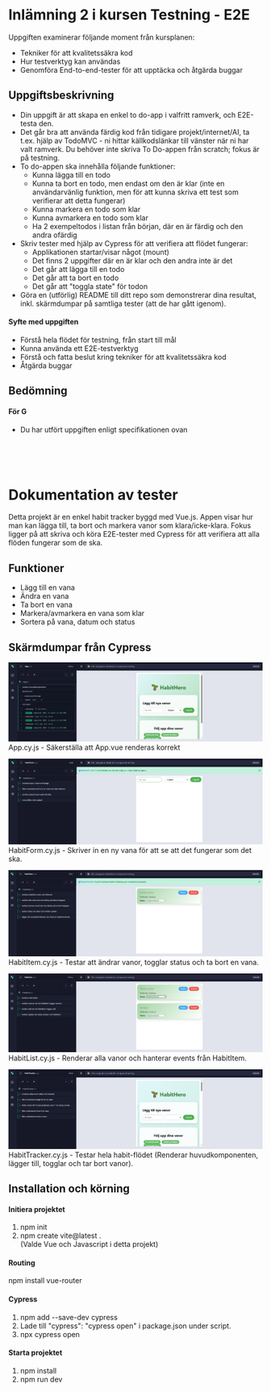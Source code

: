 # Inlämning 2 i kursen Testning - E2E

Uppgiften examinerar följande moment från kursplanen:

* Tekniker för att kvalitetssäkra kod
* Hur testverktyg kan användas
* Genomföra End-to-end-tester för att upptäcka och åtgärda buggar

## Uppgiftsbeskrivning
* Din uppgift är att skapa en enkel to do-app i valfritt ramverk, och E2E-testa den.
* Det går bra att använda färdig kod från tidigare projekt/internet/AI, ta t.ex. hjälp av TodoMVC - ni hittar källkodslänkar till vänster när ni har valt ramverk. Du behöver inte skriva To Do-appen från scratch; fokus är på testning.
* To do-appen ska innehålla följande funktioner:
    * Kunna lägga till en todo
    * Kunna ta bort en todo, men endast om den är klar (inte en användarvänlig funktion, men för att kunna skriva ett test som verifierar att detta fungerar)
    * Kunna markera en todo som klar
    * Kunna avmarkera en todo som klar
    *  Ha 2 exempeltodos i listan från början, där en är färdig och den andra ofärdig
* Skriv tester med hjälp av Cypress för att verifiera att flödet fungerar:
    * Applikationen startar/visar något (mount)
    * Det finns 2 uppgifter där en är klar och den andra inte är det
    * Det går att lägga till en todo
    * Det går att ta bort en todo
    * Det går att "toggla state" för todon
* Göra en (utförlig) README till ditt repo som demonstrerar dina resultat, inkl. skärmdumpar på samtliga tester (att de har gått igenom).

#### Syfte med uppgiften
* Förstå hela flödet för testning, från start till mål
* Kunna använda ett E2E-testverktyg
* Förstå och fatta beslut kring tekniker för att kvalitetssäkra kod
* Åtgärda buggar

## Bedömning
#### För G
* Du har utfört uppgiften enligt specifikationen ovan

<br>
<br>
<br>

# Dokumentation av tester
Detta projekt är en enkel habit tracker byggd med Vue.js. Appen visar hur man kan lägga till, ta bort och markera vanor som klara/icke-klara. Fokus ligger på att skriva och köra E2E-tester med Cypress för att verifiera att alla flöden fungerar som de ska.

## Funktioner
* Lägg till en vana
* Ändra en vana
* Ta bort en vana 
* Markera/avmarkera en vana som klar
* Sortera på vana, datum och status

## Skärmdumpar från Cypress

![App.cy.js](public/App.png)
App.cy.js - Säkerställa att App.vue renderas korrekt

![HabitForm.cy.js](public/HabitForm.png)
HabitForm.cy.js - Skriver in en ny vana för att se att det fungerar som det ska.

![HabitItem.cy.js](public/HabitItem.png)
HabitItem.cy.js - Testar att ändrar vanor, togglar status och ta bort en vana.

![HabitList.cy.js](public/HabitList.png)
HabitList.cy.js - Renderar alla vanor och hanterar events från HabitItem.

![HabitTracker.cy.js](public/HabitTracker.png)
HabitTracker.cy.js - Testar hela habit-flödet (Renderar huvudkomponenten, lägger till, togglar och tar bort vanor).


## Installation och körning   
#### Initiera projektet
1. npm init
2. npm create vite@latest .  
(Valde Vue och Javascript i detta projekt)

#### Routing
npm install vue-router

#### Cypress
1. npm add --save-dev cypress
2. Lade till "cypress": "cypress open" i package.json under script.
3. npx cypress open

#### Starta projektet
1. npm install
2. npm run dev